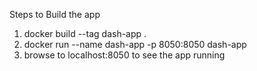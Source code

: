 Steps to Build the app
1. docker build --tag dash-app .
2. docker run --name dash-app -p 8050:8050 dash-app
3. browse to localhost:8050 to see the app running